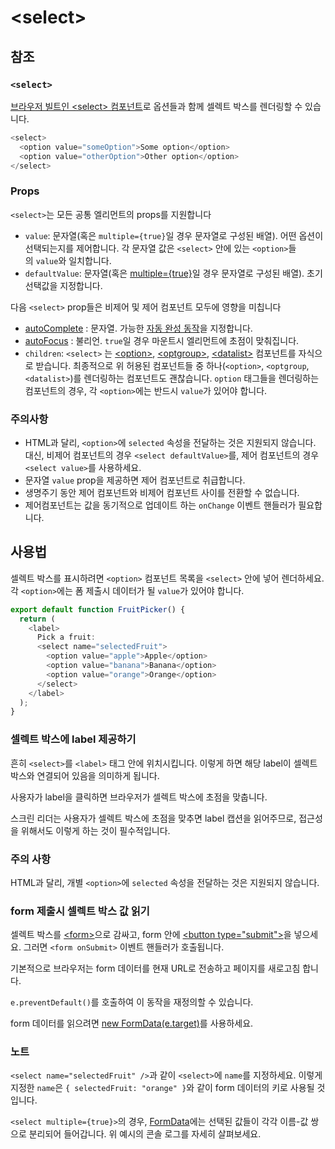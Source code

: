 # &lt;select&gt;

## 참조

### **`<select>`**

[브라우저 빌트인 &lt;select&gt; 컴포넌트](https://developer.mozilla.org/en-US/docs/Web/HTML/Element/select)로 옵션들과 함께 셀렉트 박스를 렌더링할 수 있습니다.

```typescript
<select>
  <option value="someOption">Some option</option>
  <option value="otherOption">Other option</option>
</select>
```

### Props

`<select>`는 모든 공통 엘리먼트의 props를 지원합니다

- `value`: 문자열(혹은 `multiple={true}`일 경우 문자열로 구성된 배열). 어떤 옵션이 선택되는지를 제어합니다. 각 문자열 값은 `<select>` 안에 있는 `<option>`들의 `value`와 일치합니다.
- `defaultValue`: 문자열(혹은 [multiple={true}](https://react-ko.dev/reference/react-dom/components/select#enabling-multiple-selection)일 경우 문자열로 구성된 배열). 초기 선택값을 지정합니다.

다음 `<select>` prop들은 비제어 및 제어 컴포넌트 모두에 영향을 미칩니다

- [autoComplete](https://developer.mozilla.org/en-US/docs/Web/HTML/Element/select#attr-autocomplete) : 문자열. 가능한 [자동 완성 동작](https://developer.mozilla.org/en-US/docs/Web/HTML/Attributes/autocomplete#values)을 지정합니다.
- [autoFocus](https://developer.mozilla.org/en-US/docs/Web/HTML/Element/select#attr-autofocus) : 불리언. `true`일 경우 마운트시 엘리먼트에 초점이 맞춰집니다.
- `children`: `<select>` 는 [&lt;option&gt;](https://developer.mozilla.org/en-US/docs/Web/HTML/Element/option), [&lt;optgroup&gt;](https://developer.mozilla.org/en-US/docs/Web/HTML/Element/optgroup), [&lt;datalist&gt;](https://developer.mozilla.org/en-US/docs/Web/HTML/Element/optgroup) 컴포넌트를 자식으로 받습니다. 최종적으로 위 허용된 컴포넌트들 중 하나(`<option>`, `<optgroup`, `<datalist>`)를 렌더링하는 컴포넌트도 괜찮습니다. `option` 태그들을 렌더링하는 컴포넌트의 경우, 각 `<option>`에는 반드시 `value`가 있어야 합니다.

### **주의사항**

- HTML과 달리, `<option>`에 `selected` 속성을 전달하는 것은 지원되지 않습니다. 대신, 비제어 컴포넌트의 경우 `<select defaultValue>`를, 제어 컴포넌트의 경우 `<select value>`를 사용하세요.
- 문자열 `value` prop을 제공하면 제어 컴포넌트로 취급합니다.
- 생명주기 동안 제어 컴포넌트와 비제어 컴포넌트 사이를 전환할 수 없습니다.
- 제어컴포넌트는 값을 동기적으로 업데이트 하는 `onChange` 이벤트 핸들러가 필요합니다.

## 사용법

셀렉트 박스를 표시하려면 `<option>` 컴포넌트 목록을 `<select>` 안에 넣어 렌더하세요. 각 `<option>`에는 폼 제출시 데이터가 될 `value`가 있어야 합니다.

```typescript
export default function FruitPicker() {
  return (
    <label>
      Pick a fruit:
      <select name="selectedFruit">
        <option value="apple">Apple</option>
        <option value="banana">Banana</option>
        <option value="orange">Orange</option>
      </select>
    </label>
  );
}
```

### **셀렉트 박스에 label 제공하기**

흔히 `<select>`를 `<label>` 태그 안에 위치시킵니다. 이렇게 하면 해당 label이 셀렉트 박스와 연결되어 있음을 의미하게 됩니다.

사용자가 label을 클릭하면 브라우저가 셀렉트 박스에 초점을 맞춥니다.

스크린 리더는 사용자가 셀렉트 박스에 초점을 맞추면 label 캡션을 읽어주므로, 접근성을 위해서도 이렇게 하는 것이 필수적입니다.

### 주의 사항

HTML과 달리, 개별 `<option>`에 `selected` 속성을 전달하는 것은 지원되지 않습니다.

### **form 제출시 셀렉트 박스 값 읽기**

셀렉트 박스를 [&lt;form&gt;](https://developer.mozilla.org/en-US/docs/Web/HTML/Element/form)으로 감싸고, form 안에 [&lt;button type="submit"&gt;](https://developer.mozilla.org/en-US/docs/Web/HTML/Element/button)을 넣으세요. 그러면 `<form onSubmit>` 이벤트 핸들러가 호출됩니다.

기본적으로 브라우저는 form 데이터를 현재 URL로 전송하고 페이지를 새로고침 합니다. 

`e.preventDefault()`를 호출하여 이 동작을 재정의할 수 있습니다.

form 데이터를 읽으려면 [new FormData(e.target)](https://developer.mozilla.org/en-US/docs/Web/API/FormData)를 사용하세요.

### 노트

`<select name="selectedFruit" />`과 같이 `<select>`에 `name`를 지정하세요. 이렇게 지정한 `name`은 `{ selectedFruit: "orange" }`와 같이 form 데이터의 키로 사용될 것입니다.

`<select multiple={true}>`의 경우, [FormData](https://developer.mozilla.org/en-US/docs/Web/API/FormData)에는 선택된 값들이 각각 이름-값 쌍으로 분리되어 들어갑니다. 위 예시의 콘솔 로그를 자세히 살펴보세요.
